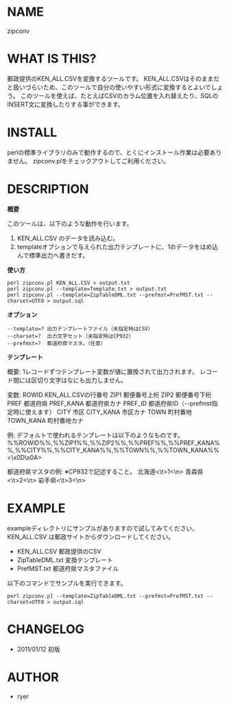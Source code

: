 # NAME

zipconv

# WHAT IS THIS?

郵政提供のKEN_ALL.CSVを変換するツールです。
KEN_ALL.CSVはそのままだと扱いづらいため、このツールで自分の使いやすい形式に変換するとよいでしょう。
このツールを使えば、たとえばCSVのカラム位置を入れ替えたり、SQLのINSERT文に変換したりする事ができます。

# INSTALL

perlの標準ライブラリのみで動作するので、とくにインストール作業は必要ありません。
zipconv.plをチェックアウトしてご利用ください。

# DESCRIPTION

**概要**

このツールは、以下のような動作を行います。
1. KEN_ALL.CSV のデータを読み込む。
2. templateオプションで与えられた出力テンプレートに、1のデータをはめ込んで標準出力へ書きだす。

**使い方**

    perl zipconv.pl KEN_ALL.CSV > output.txt
    perl zipconv.pl --template=Template.txt > output.txt
    perl zipconv.pl --template=ZipTableDML.txt --prefmst=PrefMST.txt --charset=UTF8 > output.sql

**オプション**

    --template=? 出力テンプレートファイル（未指定時はCSV）
    --charset=?  出力文字セット（未指定時はCP932）
    --prefmst=?  都道府県マスタ。（任意）

**テンプレート**

概要:
    1レコードずつテンプレート変数が値に置換されて出力されます。
    レコード間には区切り文字はなにも出力しません。
  
変数:
    ROWID     KEN_ALL.CSVの行番号
    ZIP1      郵便番号上桁
    ZIP2      郵便番号下桁
    PREF      都道府県
    PREF_KANA 都道府県カナ
    PREF_ID   都道府県ID（--prefmst指定時に使えます）
    CITY      市区
    CITY_KANA 市区カナ
    TOWN      町村番地
    TOWN_KANA 町村番地カナ

例:
    デフォルトで使われるテンプレートは以下のようなものです。
    %%ROWID%%,%%ZIP1%%,%%ZIP2%%,%%PREF%%,%%PREF_KANA%%,%%CITY%%,%%CITY_KANA%%,%%TOWN%%,%%TOWN_KANA%%<\x0D\x0A>

都道府県マスタの例:
    ※CP932で記述すること。
    北海道<\t>1<\n>
    青森県<\t>2<\n>
    岩手県<\t>3<\n>

# EXAMPLE

exampleディレクトリにサンプルがありますので試してみてください。
KEN_ALL.CSV は郵政サイトからダウンロードしてください。

* KEN_ALL.CSV 郵政提供のCSV
* ZipTableDML.txt 変換テンプレート
* PrefMST.txt 都道府県マスタファイル

以下のコマンドでサンプルを実行できます。

    perl zipconv.pl --template=ZipTableDML.txt --prefmst=PrefMST.txt --charset=UTF8 > output.sql

# CHANGELOG

* 2011/01/12 初版

# AUTHOR

* ryer

